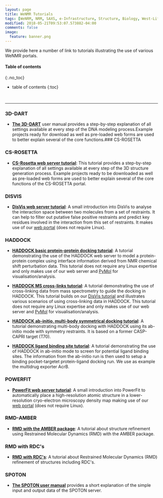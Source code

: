```yaml
---
layout: page
title: WeNMR Tutorials
tags: [WeNRM, NRM, SAXS, e-Infrastructure, Structure, Biology, West-Life, EU, EGI, 7framework, Grid]
modified: 2018-05-21T09:53:07.573882-04:00
comments: false
image:
  feature: banner.png
---
```


We provide here a number of link to tutorials illustrating the use of various WeNMR portals.

#### Table of contents
{:.no_toc}
* table of contents
{:toc}

<br>
<hr>

### 3D-DART

* [**The 3D-DART**](http://milou.science.uu.nl/enmr/services/3DDART/DARTusage.html) user manual provides a step-by-step explanation of all settings available at every step of the DNA modeling process.Example projects ready for download as well as pre-loaded web forms are used to better explain several of the core functions.### CS-ROSETTA


### CS-ROSETTA

* [**CS-Rosetta web server tutorial**](http://milou.science.uu.nl/enmr/services/CS-ROSETTA3/csr-tutorial.html): This tutorial provides a step-by-step explanation of all settings available at every step of the 3D structure generation process. Example projects ready to be downloaded as well as pre-loaded web forms are used to better explain several of the core functions of the CS-ROSETTA portal.


### DISVIS

* [**DisVis web server tutorial**](http://bonvinlab.org/education/disvis-webserver/): A small introduction into
  DisVis to analyse the interaction space between two molecules from a set of restraints. It can help to filter out putative 
  false positive restraints and predict key residues involved in the interaction from this set of restraints. 
  It makes use of our [web portal](http://milou.science.uu.nl/enmr/services/POWERFIT) (does not require Linux).


### HADDOCK

* [**HADDOCK basic protein-protein docking tutorial**](http://bonvinlab.org/education/HADDOCK-protein-protein-basic):
  A tutorial demonstrating the use of the HADDOCK web server to model a protein-protein complex using interface information derived from NMR chemical shift perturbation data.
  This tutorial does not require any Linux expertise and only makes use of our web server and [PyMol](http://www.pymol.org) for visualisation/analysis.

* [**HADDOCK MS cross-links tutorial**](http://bonvinlab.org/education/HADDOCK-Xlinks):
  A tutorial demonstrating the use of cross-linking data from mass spectrometry to guide the docking in HADDOCK. 
  This tutorial builds on our [DisVis tutorial](http://bonvinlab.org/education/disvis-webserver/) and illustrates various scenarios of using 
  cross-linking data in HADDOCK.
  This tutorial does not require any Linux expertise and only makes use of our web server and [PyMol](http://www.pymol.org) for visualisation/analysis.

* [**HADDOCK ab-initio, multi-body symmetrical docking tutorial**](http://bonvinlab.org/education/HADDOCK-CASP-CAPRI-T70):
  A tutorial demonstrating multi-body docking with HADDOCK using its ab-initio mode with symmetry restraints.
  It is based on a former CASP-CAPRI target (T70).

* [**HADDOCK ligand binding site tutorial**](http://bonvinlab.org/education/HADDOCK-binding-sites):
  A tutorial demonstrating the use of HADDOCK in ab-initio mode to screen for potential ligand binding sites. 
  The information from the ab-initio run is then used to setup a binding pocket-targetet protein-ligand docking run.
  We use as example the multidrug exporter AcrB.


### POWERFIT

* [**PowerFit web server tutorial**](http://bonvinlab.org/education/powerfit-webserver/): A small introduction into
  PowerFit to automatically place a high-resolution atomic structure in a
  lower-resolution cryo-electron microscopy density map making use of our [web portal](http://milou.science.uu.nl/enmr/services/POWERFIT) 
  (does not require Linux).


### RMD-AMBER

* [**RMD with the AMBER package**](amber): A tutorial about structure refinement using Restrained Molecular Dynamics (RMD) with the AMBER package.


### RMD with RDC's

* [**RMD with RDC's**](RMD-with-rdcs): A tutorial about Restrained Molecular Dynamics (RMD) refinement of structures including RDC's.

### SPOTON

* [**The SPOTON user manual**](http://milou.science.uu.nl/cgi/services/SPOTON/spoton/help) provides a short explanation of the simple input and output data of the SPOTON server.

